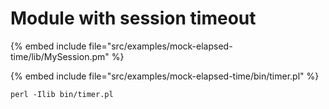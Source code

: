 # Module with session timeout

{% embed include file="src/examples/mock-elapsed-time/lib/MySession.pm" %}

{% embed include file="src/examples/mock-elapsed-time/bin/timer.pl" %}

```
perl -Ilib bin/timer.pl
```


